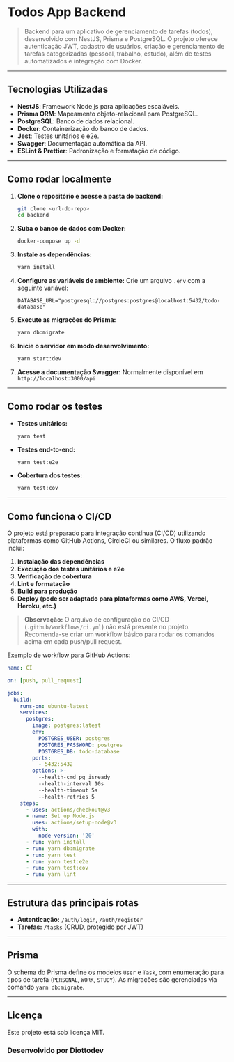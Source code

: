 # Todos App Backend

> Backend para um aplicativo de gerenciamento de tarefas (todos), desenvolvido com NestJS, Prisma e PostgreSQL. O projeto oferece autenticação JWT, cadastro de usuários, criação e gerenciamento de tarefas categorizadas (pessoal, trabalho, estudo), além de testes automatizados e integração com Docker.

---

## Tecnologias Utilizadas

- **NestJS**: Framework Node.js para aplicações escaláveis.
- **Prisma ORM**: Mapeamento objeto-relacional para PostgreSQL.
- **PostgreSQL**: Banco de dados relacional.
- **Docker**: Containerização do banco de dados.
- **Jest**: Testes unitários e e2e.
- **Swagger**: Documentação automática da API.
- **ESLint & Prettier**: Padronização e formatação de código.

---

## Como rodar localmente

1. **Clone o repositório e acesse a pasta do backend:**
   ```bash
   git clone <url-do-repo>
   cd backend
   ```

2. **Suba o banco de dados com Docker:**
   ```bash
   docker-compose up -d
   ```

3. **Instale as dependências:**
   ```bash
   yarn install
   ```

4. **Configure as variáveis de ambiente:**
   Crie um arquivo `.env` com a seguinte variável:
   ```
   DATABASE_URL="postgresql://postgres:postgres@localhost:5432/todo-database"
   ```

5. **Execute as migrações do Prisma:**
   ```bash
   yarn db:migrate
   ```

6. **Inicie o servidor em modo desenvolvimento:**
   ```bash
   yarn start:dev
   ```

7. **Acesse a documentação Swagger:**
   Normalmente disponível em `http://localhost:3000/api`

---

## Como rodar os testes

- **Testes unitários:**
  ```bash
  yarn test
  ```

- **Testes end-to-end:**
  ```bash
  yarn test:e2e
  ```

- **Cobertura dos testes:**
  ```bash
  yarn test:cov
  ```

---

## Como funciona o CI/CD

O projeto está preparado para integração contínua (CI/CD) utilizando plataformas como GitHub Actions, CircleCI ou similares. O fluxo padrão inclui:

1. **Instalação das dependências**
2. **Execução dos testes unitários e e2e**
3. **Verificação de cobertura**
4. **Lint e formatação**
5. **Build para produção**
6. **Deploy (pode ser adaptado para plataformas como AWS, Vercel, Heroku, etc.)**

> **Observação:** O arquivo de configuração do CI/CD (`.github/workflows/ci.yml`) não está presente no projeto. Recomenda-se criar um workflow básico para rodar os comandos acima em cada push/pull request.

Exemplo de workflow para GitHub Actions:
```yaml
name: CI

on: [push, pull_request]

jobs:
  build:
    runs-on: ubuntu-latest
    services:
      postgres:
        image: postgres:latest
        env:
          POSTGRES_USER: postgres
          POSTGRES_PASSWORD: postgres
          POSTGRES_DB: todo-database
        ports:
          - 5432:5432
        options: >-
          --health-cmd pg_isready
          --health-interval 10s
          --health-timeout 5s
          --health-retries 5
    steps:
      - uses: actions/checkout@v3
      - name: Set up Node.js
        uses: actions/setup-node@v3
        with:
          node-version: '20'
      - run: yarn install
      - run: yarn db:migrate
      - run: yarn test
      - run: yarn test:e2e
      - run: yarn test:cov
      - run: yarn lint
```

---

## Estrutura das principais rotas

- **Autenticação:** `/auth/login`, `/auth/register`
- **Tarefas:** `/tasks` (CRUD, protegido por JWT)

---

## Prisma

O schema do Prisma define os modelos `User` e `Task`, com enumeração para tipos de tarefa (`PERSONAL`, `WORK`, `STUDY`). As migrações são gerenciadas via comando `yarn db:migrate`.

---

## Licença

Este projeto está sob licença MIT.


### Desenvolvido por Diottodev